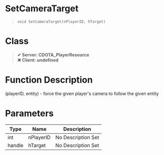 # SetCameraTarget
> `void SetCameraTarget(nPlayerID, hTarget)`
# Class
> __✔ Server: CDOTA_PlayerResource__  
> __✖ Client: undefined__  
# Function Description
(playerID, entity) - force the given player's camera to follow the given entity
# Parameters
Type|Name|Description
--|--|--
int|nPlayerID|No Description Set
handle|hTarget|No Description Set
